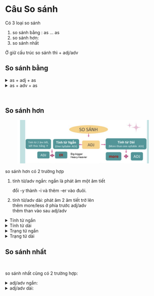 # Câu So sánh

Có 3 loại so sánh

1. so sánh bằng : as ... as
2. so sánh hơn:&#x20;
3. so sánh nhất

Ở giữ cấu trúc so sánh thì + adj/adv

## So sánh bằng

<details>

<summary>as + adj + as</summary>

your job experience is as **important** as your academic backgr

</details>

<details>

<summary>as + adv + as</summary>

They launched the new product as **successfully** as the previous one.

</details>

<figure><img src="https://lh7-us.googleusercontent.com/f_1_X7m5K0w7m4l4ZUHpfBxikNbCLEijrMlTMXqokAwVTr8-A0UGtNi3Hb2ptHEkFTyKrEV21yu0tKRdf_gopJMr7EzsD8dracKjyYgRFncWMn5pag42IlZxcGuyvPKK7_9Iqds8_h8iBYVfpEGUmQ" alt=""><figcaption></figcaption></figure>

## So sánh hơn

<figure><img src="../.gitbook/assets/CleanShot 2024-01-02 at 16.11.21@2x.png" alt=""><figcaption></figcaption></figure>

so sánh hơn có 2 trường hợp

1.  tính từ/adv ngắn: ngắn là phát âm một âm tiết

    đổi -y thành -i và thêm -er vào đuôi.
2. tính từ/adv dài: phát âm 2 âm tiết trở lên\
   thêm more/less ở phía trước adj/adv\
   thêm than vào sau adj/adv

<details>

<summary>Tính từ ngắn</summary>



</details>

<details>

<summary>Tính từ dài</summary>

Sometimes using public transportation is **more** **conveninent** than driving

</details>

<details>

<summary>Trạng từ ngắn</summary>



</details>

<details>

<summary>Trạng từ dài</summary>

We believe that Mr.Will has to take this problem **more seriously.**

</details>

## So sánh nhất

<figure><img src="https://lh7-us.googleusercontent.com/ZSlhY_iE8rvDqnsx23oC-aVeDfADz2p5HpMMaTpb0qfugu1eeOLRb6o0rE4d_HrtnkGPwoyJEmTfbe7KpZFxx_HeFGvOPT6EwfKkCd2k795dHydjRrl2AgBXelsHx8M99QV_EmuBNmbVr1TlSYbRGQ" alt=""><figcaption></figcaption></figure>

so sánh nhất cũng có 2 trường hợp:

<details>

<summary>adj/adv ngắn:</summary>

\- thêm est vào đuôi\
\- thêm the vào phía trước adj/adv\
**adj** : Biz Motors is **the largest** car dealer in town\
**adv:**&#x20;

</details>

<details>

<summary>adj/adv dài:</summary>

\- thêm most vào trước\
\- thêm the vào phía trước adj/adv, trước most\
**adj** : This is **the** **most difficult** task i have ever faced\
**adv:** I think john works **the most efficiently**

</details>
